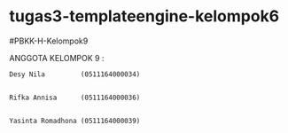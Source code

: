 # tugas3-templateengine-kelompok6
#PBKK-H-Kelompok9


ANGGOTA KELOMPOK 9 :
    
    
    Desy Nila         (0511164000034)
    
    
    Rifka Annisa      (0511164000036)
    
    
    Yasinta Romadhona (0511164000039)

